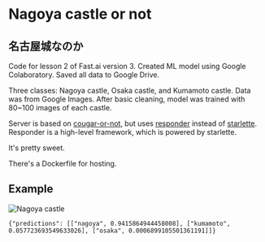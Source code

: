 # Nagoya castle or not

## 名古屋城なのか

Code for lesson 2 of Fast.ai version 3. Created ML model using Google Colaboratory. Saved all data to Google Drive.

Three classes: Nagoya castle, Osaka castle, and Kumamoto castle. Data was from Google Images. After basic cleaning, model was trained with 80~100 images of each castle.

Server is based on [cougar-or-not](https://github.com/simonw/cougar-or-not), but uses [responder](https://github.com/kennethreitz/responder) instead of [starlette](https://github.com/encode/starlette). Responder is a high-level framework, which is powered by starlette.

It's pretty sweet.

There's a Dockerfile for hosting.

## Example

![Nagoya castle](https://upload.wikimedia.org/wikipedia/commons/1/1d/080405_nagoya_csl_sakura.JPG)

```
{"predictions": [["nagoya", 0.9415864944458008], ["kumamoto", 0.057723693549633026], ["osaka", 0.0006899105501361191]]}
```
